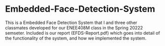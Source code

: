 # Embedded-Face-Detection-System

This is a Embedded Face Detection System that I and three other classmates developed for our ENEE408M class in the Spring 20222 semseter. Included is our report (EFDS-Report.pdf) which goes into detail of the functionality of the system, and how we implemented the system. 
